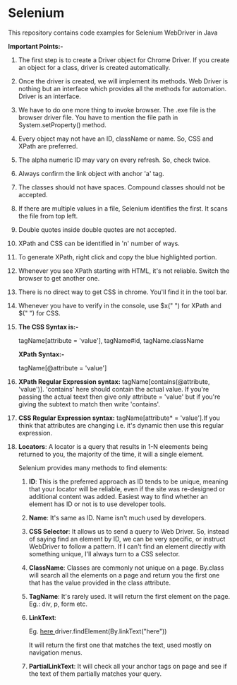 # Selenium
This repository contains code examples for Selenium WebDriver in Java

**Important Points:-**

1. The first step is to create a Driver object for Chrome Driver. If you create an object for a class, driver is created 
automatically.

2. Once the driver is created, we will implement its methods. Web Driver is nothing but an interface which provides all the
   methods for automation. Driver is an interface.

3. We have to do one more thing to invoke browser. The .exe file is the browser driver file. You have to mention the file 
   path in System.setProperty() method.

4. Every object may not have an ID, className or name. So, CSS and XPath are preferred. 

5. The alpha numeric ID may vary on every refresh. So, check twice.

6. Always confirm the link object with anchor 'a' tag.

7. The classes should not have spaces. Compound classes should not be accepted.

8. If there are multiple values in a file, Selenium identifies the first. It scans the file from top left.

9. Double quotes inside double quotes are not accepted. 

10. XPath and CSS can be identified in 'n' number of ways.

11. To generate XPath, right click and copy the blue highlighted portion.

12. Whenever you see XPath starting with HTML, it's not reliable. Switch the browser to get another one.

13. There is no direct way to get CSS in chrome. You'll find it in the tool bar.

14. Whenever you have to verify in the console, use $x(" ") for XPath and $(" ") for CSS. 

15. **The CSS Syntax is:-**

    tagName[attribute = 'value'], tagName#id, tagName.className 
    
    **XPath Syntax:-**
    
    tagName[@attribute = 'value']
    
16. **XPath Regular Expression syntax:**
    tagName[contains(@attribute, 'value')]. 
   'contains' here should contain the actual value. If you're passing the actual teext then give only attribute = 'value' but     if you're giving the subtext to match then write 'contains'.
   
17. **CSS Regular Expression syntax:** tagName[attribute* = 'value'].If you think that attributes are changing i.e. it's            dynamic then use this regular expression.
    
18. **Locators**: A locator is a query that results in 1-N eleements being returned to you, the majority of the time, it will 
      a single element.
      
      Selenium provides many methods to find elements:
      
      1. **ID**: This is the preferred approach as ID tends to be unique, meaning that your locator will be reliable, even if            the site was re-designed or additional content was added. Easiest way to find whether an element has ID or not is
           to use developer tools.
           
      2. **Name**: It's same as ID. Name isn't much used by developers. 
      
      3. **CSS Selector**: It allows us to send a query to Web Driver. So, instead of saying find an element by ID, we can be 
         very specific, or instruct WebDriver to follow a pattern. If I can't find an element directly with something unique,
         I'll always turn to a CSS selector. 
         
      4. **ClassName**: Classes are commonly not unique on a page. By.class will search all the elements on a page and                return you the first one that has the value provided in the class attribute. 
      
      5. **TagName**: It's rarely used. It will return the first element on the page. Eg.: div, p, form etc.
      
      6. **LinkText**: 
      
          Eg. <a href = "#"> here </a>
          driver.findElement(By.linkText("here"))
          
          It will return the first one that matches the text, used mostly on navigation menus.
          
      7. **PartialLinkText**: It will check all your anchor tags on page and see if the text of them partially matches your 
           query.
      
      
    
    

